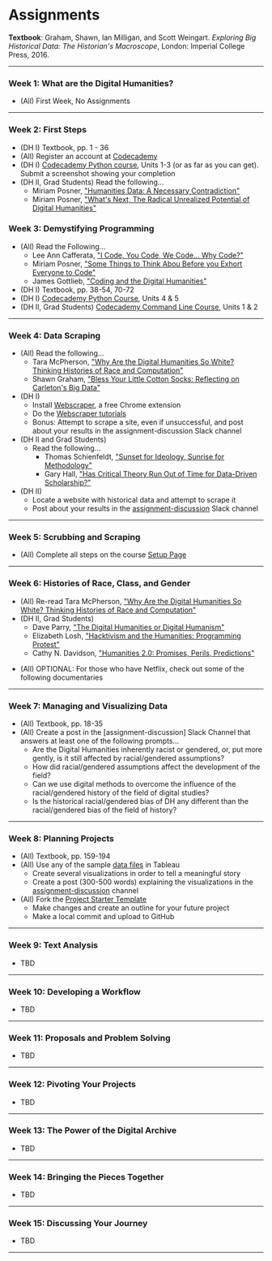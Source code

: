 # Assignments

**Textbook**: Graham, Shawn, Ian Milligan, and Scott Weingart. *Exploring Big Historical Data: The Historian's Macroscope*, London: Imperial College Press, 2016.

---

### Week 1: What are the Digital Humanities?
* (All) First Week, No Assignments

---

### Week 2: First Steps
* (DH I) Textbook, pp. 1 - 36
* (All) Register an account at [Codecademy](https://www.codecademy.com)
* (DH I) [Codecademy Python course](https://www.codecademy.com/learn/python), Units 1-3 (or as far as you can get). Submit a screenshot showing your completion
* (DH II, Grad Students) Read the following...
    - Miriam Posner, ["Humanities Data: A Necessary Contradiction"](http://miriamposner.com/blog/humanities-data-a-necessary-contradiction)
    - Miriam Posner, ["What's Next, The Radical Unrealized Potential of Digital Humanities"](http://miriamposner.com/blog/whats-next-the-radical-unrealized-potential-of-digital-humanities)

### Week 3: Demystifying Programming

* (All) Read the Following...
    - Lee Ann Cafferata, ["I Code, You Code, We Code... Why Code?"](http://www.leeannghajar.com/i-code-you-code-we-code-why-code/)
    - Miriam Posner, ["Some Things to Think Abou Before you Exhort Everyone to Code"](http://miriamposner.com/blog/some-things-to-think-about-before-you-exhort-everyone-to-code/)
    - James Gottlieb, ["Coding and the Digital Humanities"](http://www.jamesgottlieb.com/2012/03/coding-and-digital-humanities/)
* (DH I) Textbook, pp. 38-54, 70-72
* (DH I) [Codecademy Python Course](https://www.codecademy.com/learn/python), Units 4 & 5
* (DH II, Grad Students) [Codecademy Command Line Course](https://www.codecademy.com/learn/learn-the-command-line), Units 1 & 2

---

### Week 4: Data Scraping

* (All) Read the following...
    - Tara McPherson, ["Why Are the Digital Humanities So White? Thinking Histories of Race and Computation"](http://dhdebates.gc.cuny.edu/debates/text/29)
    - Shawn Graham, ["Bless Your Little Cotton Socks: Reflecting on Carleton's Big Data"](https://electricarchaeology.ca/2014/04/25/bless-your-little-cotton-socks-reflecting-on-carletons-data-day/)
* (DH I)
    - Install [Webscraper](https://webscraper.io), a free Chrome extension
    - Do the [Webscraper tutorials](http://webscraper.io/tutorials)
    - Bonus: Attempt to scrape a site, even if unsuccessful, and post about your results in the assignment-discussion Slack channel
* (DH II and Grad Students)
    - Read the following...
        - Thomas Schienfeldt, ["Sunset for Ideology, Sunrise for Methodology"](http://dhdebates.gc.cuny.edu/debates/text/39)
        - Gary Hall, ["Has Critical Theory Run Out of Time for Data-Driven Scholarship?"](http://dhdebates.gc.cuny.edu/debates/text/14)
* (DH II)
    - Locate a website with historical data and attempt to scrape it
    - Post about your results in the [assignment-discussion](https://hacking-history.slack.com/messages/assignment-discussion/) Slack channel
---

### Week 5: Scrubbing and Scraping

* (All) Complete all steps on the course [Setup Page](setting_up.md)

---

### Week 6: Histories of Race, Class, and Gender

- (All) Re-read Tara McPherson, ["Why Are the Digital Humanities So White? Thinking Histories of Race and Computation"](http://dhdebates.gc.cuny.edu/debates/text/29)
- (DH II, Grad Students)
    - Dave Parry, ["The Digital Humanities or Digital Humanism"](http://dhdebates.gc.cuny.edu/debates/text/24)
    - Elizabeth Losh, ["Hacktivism and the Humanities: Programming Protest"](http://dhdebates.gc.cuny.edu/debates/text/32)
    - Cathy N. Davidson, ["Humanities 2.0: Promises, Perils, Predictions"](http://dhdebates.gc.cuny.edu/debates/text/45)

* (All) OPTIONAL: For those who have Netflix, check out  some of the following documentaries

---

### Week 7: Managing and Visualizing Data

- (All) Textbook, pp. 18-35
- (All) Create a post in the [assignment-discussion] Slack Channel that answers at least one of the following prompts...
    - Are the Digital Humanities inherently racist or gendered, or, put more gently, is it still affected by racial/gendered assumptions?
    - How did racial/gendered assumptions affect the development of the field?
    - Can we use digital methods to overcome the influence of the racial/gendered history of the field of digital studies?
    - Is the historical racial/gendered bias of DH any different than the racial/gendered bias of the field of history?

---

### Week 8: Planning Projects

- (All) Textbook, pp. 159-194
- (All) Use any of the sample [data files](files/files.md) in Tableau
    - Create several visualizations in order to tell a meaningful story
    - Create a post (300-500 words) explaining the visualizations in the [assignment-discussion](https://hacking-history.slack.com/messages/assignment-discussion/) channel
- (All) Fork the [Project Starter Template](https://github.com/thePortus/his4936-starter)
    - Make changes and create an outline for your future project
    - Make a local commit and upload to GitHub

---

### Week 9: Text Analysis


- TBD

---

### Week 10: Developing a Workflow

- TBD

---

### Week 11: Proposals and Problem Solving

- TBD

---

### Week 12: Pivoting Your Projects

- TBD

---

### Week 13: The Power of the Digital Archive

- TBD

---

### Week 14: Bringing the Pieces Together

- TBD

---

### Week 15: Discussing Your Journey

- TBD

---
